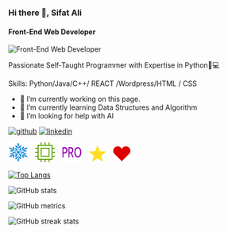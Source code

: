 ### Hi there 👋, Sifat Ali
#### Front-End Web Developer
![Front-End Web Developer](https://media.licdn.com/dms/image/D5616AQEm3k4CMQqv1A/profile-displaybackgroundimage-shrink_350_1400/0/1710643700485?e=1717632000&v=beta&t=lKqJgWvMkjbQklb8wSp4xya18F8znnMKpk6OdgLATP0)

Passionate Self-Taught Programmer with Expertise in Python🚀💻

Skills: Python/Java/C++/ REACT /Wordpress/HTML / CSS

- 🔭 I’m currently working on this page. 
- 🌱 I’m currently learning Data Structures and Algorithm  
- 🤔 I’m looking for help with AI 


[<img src='https://cdn.jsdelivr.net/npm/simple-icons@3.0.1/icons/github.svg' alt='github' height='40'>](https://github.com/SifatAli008)  [<img src='https://cdn.jsdelivr.net/npm/simple-icons@3.0.1/icons/linkedin.svg' alt='linkedin' height='40'>](https://www.linkedin.com/in/https://www.linkedin.com/in/sifat-ali//)  

<a href='https://archiveprogram.github.com/'><img src='https://raw.githubusercontent.com/acervenky/animated-github-badges/master/assets/acbadge.gif' width='40' height='40'></a> <a href='https://docs.github.com/en/developers'><img src='https://raw.githubusercontent.com/acervenky/animated-github-badges/master/assets/devbadge.gif' width='40' height='40'></a> <a href='https://github.com/pricing'><img src='https://raw.githubusercontent.com/acervenky/animated-github-badges/master/assets/pro.gif' width='40' height='40'></a> <a href='https://stars.github.com/'><img src='https://raw.githubusercontent.com/acervenky/animated-github-badges/master/assets/starbadge.gif' width='35' height='35'></a> <a href='https://docs.github.com/en/github/supporting-the-open-source-community-with-github-sponsors'><img src='https://raw.githubusercontent.com/acervenky/animated-github-badges/master/assets/sponsorbadge.gif' width='35' height='35'></a> 

[![Top Langs](https://github-readme-stats.vercel.app/api/top-langs/?username=SifatAli008)](https://github.com/anuraghazra/github-readme-stats)

![GitHub stats](https://github-readme-stats.vercel.app/api?username=SifatAli008&show_icons=true)  

![GitHub metrics](https://metrics.lecoq.io/SifatAli008)  

![GitHub streak stats](https://streak-stats.demolab.com/?user=SifatAli008)  

